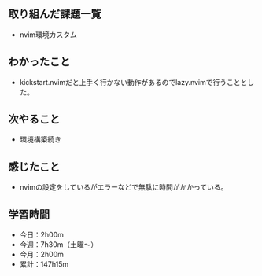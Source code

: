   ## 取り組んだ課題一覧
- nvim環境カスタム 
## わかったこと
- kickstart.nvimだと上手く行かない動作があるのでlazy.nvimで行うこととした。
## 次やること
- 環境構築続き
## 感じたこと
- nvimの設定をしているがエラーなどで無駄に時間がかかっている。
## 学習時間
- 今日：2h00m
- 今週：7h30m（土曜〜）
- 今月：2h00m
- 累計：147h15m
